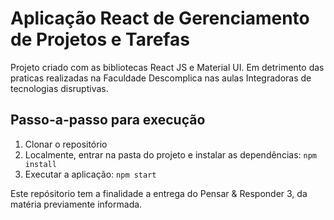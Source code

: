 # Aplicação React de Gerenciamento de Projetos e Tarefas

Projeto criado com as bibliotecas React JS e Material UI. Em detrimento das praticas realizadas na Faculdade Descomplica nas aulas Integradoras de tecnologias disruptivas.

## Passo-a-passo para execução

1. Clonar o repositório
2. Localmente, entrar na pasta do projeto e instalar as dependências:
   `
   npm install
   `
3. Executar a aplicação:
   `
   npm start
   `

Este repósitorio tem a finalidade a entrega do Pensar & Responder 3, da matéria previamente informada.